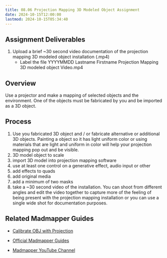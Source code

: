 ```yaml
---
title: 08.06 Projection Mapping 3D Modeled Object Assignment
date: 2024-10-15T12:00:00
lastmod: 2024-10-15T05:34:40
---
```


## Assignment Deliverables

1. Upload a brief ~30 second video documentation of the projection mapping 3D modeled object installation (.mp4)
   - Label the file YYYYMMDD Lastname Firstname Projection Mapping 3D modeled object Video.mp4

## Overview

Use a projector and make a mapping of selected objects and the environment. One of the objects must be fabricated by you and be imported as a 3D object.

## Process

1. Use you fabricated 3D object and / or fabricate alternative or additional 3D objects. Painting a object so it has light uniform color or using materials that are light and uniform in color will help your projection mapping pop out and be visible.
2. 3D model object to scale
3. import 3D model into projection mapping software
4. use at least one control on a generative effect, audio input or other
5. add effects to quads
6. add original media
7. add a minimum of two masks
8. take a ~30 second video of the installation. You can shoot from different angles and edit the video together to capture more of the feeling of being present with the projection mapping installation or you can use a single wide shot for documentation purposes.

## Related Madmapper Guides

- [Calibrate OBJ with Projection](https://youtu.be/YblkYxNtGnE)

- [Official Madmapper Guides](https://madmapper.com/madmapper/tutorials)
- [Madmapper YouTube Channel](https://www.youtube.com/@madmapperthemappingsoftwar9943)
